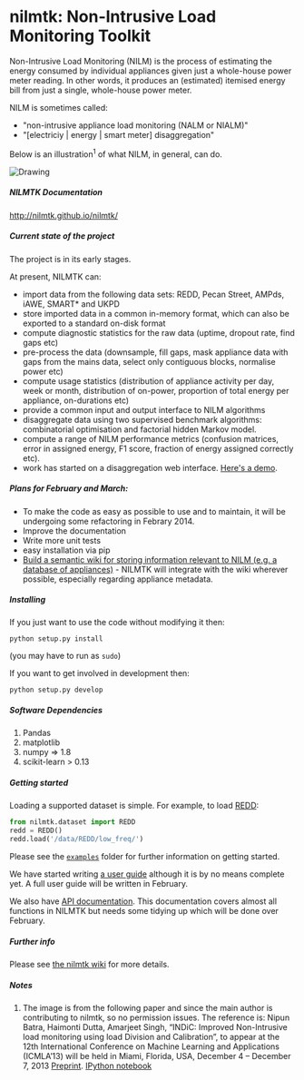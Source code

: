 nilmtk: Non-Intrusive Load Monitoring Toolkit
======

Non-Intrusive Load Monitoring (NILM) is the process of estimating the energy consumed by individual
appliances given just a whole-house power meter
reading.  In other words, it produces an (estimated) itemised
energy bill from just a single, whole-house power meter.

NILM is sometimes called:

* "non-intrusive appliance load monitoring (NALM or NIALM)"
* "[electriciy | energy | smart meter] disaggregation"

Below is an illustration<sup>1</sup> of what NILM, in general, can do.

<img src="https://dl.dropboxusercontent.com/u/75845627/misc/after_disagg.png" alt="Drawing" style="width: 40% height: 40%;"/>

##### NILMTK Documentation

http://nilmtk.github.io/nilmtk/

##### Current state of the project

The project is in its early stages.

At present, NILMTK can:

* import data from the following data sets: REDD, Pecan Street, AMPds, iAWE, SMART* and UKPD
* store imported data in a common in-memory format, which can also be exported to a standard on-disk format
* compute diagnostic statistics for the raw data (uptime, dropout rate, find gaps etc)
* pre-process the data (downsample, fill gaps, mask appliance data with gaps from the mains data, select only contiguous blocks, normalise power etc)
* compute usage statistics (distribution of appliance activity per day, week or month, distribution of on-power, proportion of total energy per appliance, on-durations etc)
* provide a common input and output interface to NILM algorithms
* disaggregate data using two supervised benchmark algorithms: combinatorial optimisation and factorial hidden Markov model.
* compute a range of NILM performance metrics (confusion matrices, error in assigned energy, F1 score, fraction of energy assigned correctly etc).
* work has started on a disaggregation web interface.  [Here's a demo](http://energy.iiitd.edu.in:5002/).

##### Plans for February and March:

* To make the code as easy as possible to use and to maintain, it will be undergoing some refactoring in Febrary 2014.
* Improve the documentation
* Write more unit tests
* easy installation via pip
* [Build a semantic wiki for storing information relevant to NILM (e.g. a database of appliances)](http://jack-kelly.com/wiki_and_online_community_for_electricity_disaggregation) - NILMTK will integrate with the wiki wherever possible, especially regarding appliance metadata.

##### Installing

If you just want to use the code without modifying it then:

`python setup.py install`

(you may have to run as `sudo`)

If you want to get involved in development then:

`python setup.py develop`

##### Software Dependencies

1. Pandas
2. matplotlib
3. numpy => 1.8
4. scikit-learn > 0.13

##### Getting started

Loading a supported dataset is simple.  For example, to load [REDD](http://redd.csail.mit.edu/):

```python
from nilmtk.dataset import REDD
redd = REDD()
redd.load('/data/REDD/low_freq/')
```

Please see the [`examples`](https://github.com/nilmtk/nilmtk/tree/master/examples) folder for further information on getting started.  

We have started writing [a user guide](http://nilmtk.github.io/nilmtk/userguide.html) although it is by no means complete yet.  A full user guide will be written in February.

We also have [API documentation](http://nilmtk.github.io/nilmtk/nilmtk.html).  This documentation covers almost all functions in NILMTK but needs some tidying up which will be done over February.

##### Further info

Please see [the nilmtk wiki](https://github.com/nilmtk/nilmtk/wiki) for more details.

##### Notes

1. The image is from the following paper and since the main author is contributing to nilmtk, so no permission issues.
The reference is: Nipun Batra, Haimonti Dutta, Amarjeet Singh, “INDiC: Improved Non-Intrusive load monitoring using load Division and     Calibration”, to appear at the 12th International Conference on Machine Learning and Applications (ICMLA’13) will be     held in Miami, Florida, USA, December 4 – December 7, 2013 
    [Preprint](http://nipunbatra.files.wordpress.com/2013/09/icmla.pdf).  [IPython notebook](http://www.iiitd.edu.in/~amarjeet/Research/indic.html)
